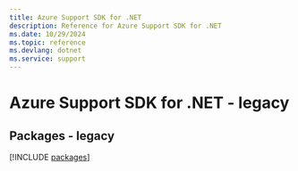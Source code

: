 ```yaml
---
title: Azure Support SDK for .NET
description: Reference for Azure Support SDK for .NET
ms.date: 10/29/2024
ms.topic: reference
ms.devlang: dotnet
ms.service: support
---
```

# Azure Support SDK for .NET - legacy
## Packages - legacy
[!INCLUDE [packages](support-index.md)]